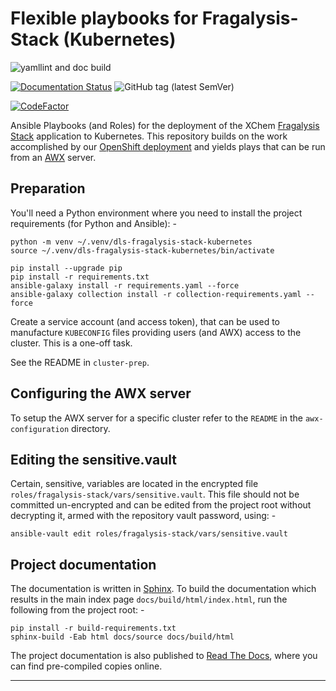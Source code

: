 # Flexible playbooks for Fragalysis-Stack (Kubernetes)

![yamllint and doc build](https://github.com/InformaticsMatters/dls-fragalysis-stack-kubernetes/workflows/lint%20and%20doc%20build/badge.svg)

[![Documentation Status](https://readthedocs.org/projects/im-dls-fragalysis-stack-kubernetes/badge/?version=latest)](https://im-dls-fragalysis-stack-kubernetes.readthedocs.io/en/latest/?badge=latest)
![GitHub tag (latest SemVer)](https://img.shields.io/github/v/tag/informaticsmatters/dls-fragalysis-stack-kubernetes)

[![CodeFactor](https://www.codefactor.io/repository/github/informaticsmatters/dls-fragalysis-stack-kubernetes/badge/master)](https://www.codefactor.io/repository/github/informaticsmatters/dls-fragalysis-stack-kubernetes/overview/master)

Ansible Playbooks (and Roles) for the deployment of the XChem [Fragalysis Stack]
application to Kubernetes. This repository builds on the work accomplished
by our [OpenShift deployment] and yields plays that can be run from an [AWX]
server.

## Preparation
You'll need a Python environment where you need to install the project
requirements (for Python and Ansible): -

    python -m venv ~/.venv/dls-fragalysis-stack-kubernetes
    source ~/.venv/dls-fragalysis-stack-kubernetes/bin/activate
    
    pip install --upgrade pip
    pip install -r requirements.txt
    ansible-galaxy install -r requirements.yaml --force
    ansible-galaxy collection install -r collection-requirements.yaml --force

Create a service account (and access token), that can be used to manufacture `KUBECONFIG` files providing users (and AWX) access to the cluster.
This is a one-off task.

See the README in `cluster-prep`.

## Configuring the AWX server
To setup the AWX server for a specific cluster refer to the `README`
in the `awx-configuration` directory.

## Editing the sensitive.vault
Certain, sensitive, variables are located in the encrypted file
`roles/fragalysis-stack/vars/sensitive.vault`. This file should not be
committed un-encrypted and can be edited from the project root without 
decrypting it, armed with the repository vault password, using: -

    ansible-vault edit roles/fragalysis-stack/vars/sensitive.vault

## Project documentation
The documentation is written in [Sphinx]. To build the documentation
which results in the main index page `docs/build/html/index.html`,
run the following from the project root: -

    pip install -r build-requirements.txt
    sphinx-build -Eab html docs/source docs/build/html

The project documentation is also published to [Read The Docs],
where you can find pre-compiled copies online.
 
---

[awx]: https://github.com/ansible/awx
[fragalysis stack]: https://github.com/xchem/fragalysis-stack
[openshift deployment]: https://github.com/InformaticsMatters/dls-fragalysis-stack-openshift
[read the docs]: https://im-dls-fragalysis-stack-kubernetes.readthedocs.io/en/stable/
[sphinx]: https://pypi.org/project/Sphinx/
[notes]: https://raw.githubusercontent.com/InformaticsMatters/okd-orchestrator/master/README-SPHINX.md
